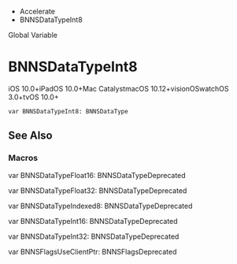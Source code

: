 

- Accelerate
-  BNNSDataTypeInt8 

Global Variable

# BNNSDataTypeInt8

iOS 10.0+iPadOS 10.0+Mac CatalystmacOS 10.12+visionOSwatchOS 3.0+tvOS 10.0+

``` source
var BNNSDataTypeInt8: BNNSDataType
```

## See Also

### Macros

var BNNSDataTypeFloat16: BNNSDataTypeDeprecated

var BNNSDataTypeFloat32: BNNSDataTypeDeprecated

var BNNSDataTypeIndexed8: BNNSDataTypeDeprecated

var BNNSDataTypeInt16: BNNSDataTypeDeprecated

var BNNSDataTypeInt32: BNNSDataTypeDeprecated

var BNNSFlagsUseClientPtr: BNNSFlagsDeprecated

